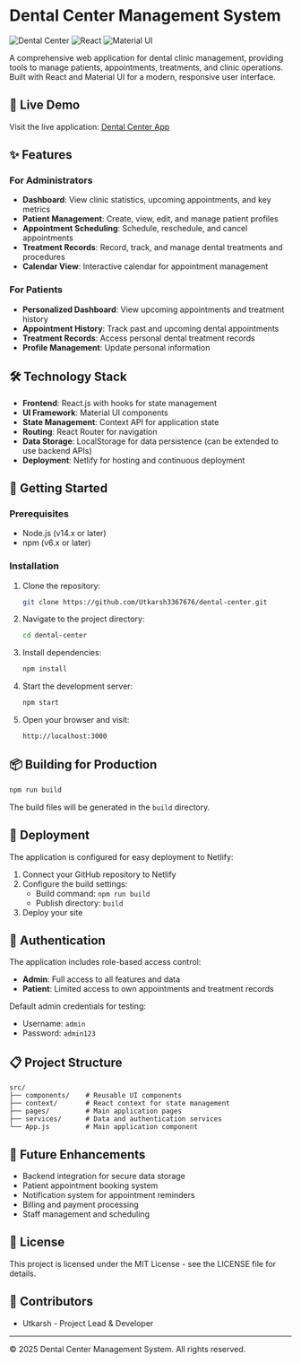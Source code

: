 # Dental Center Management System

![Dental Center](https://img.shields.io/badge/Dental%20Center-1.0.0-brightgreen)
![React](https://img.shields.io/badge/React-18.2.0-blue)
![Material UI](https://img.shields.io/badge/Material%20UI-5.11.16-purple)

A comprehensive web application for dental clinic management, providing tools to manage patients, appointments, treatments, and clinic operations. Built with React and Material UI for a modern, responsive user interface.

## 🔗 Live Demo

Visit the live application: [Dental Center App](https://stalwart-cuchufli-041124.netlify.app)

## ✨ Features

### For Administrators
- **Dashboard**: View clinic statistics, upcoming appointments, and key metrics
- **Patient Management**: Create, view, edit, and manage patient profiles
- **Appointment Scheduling**: Schedule, reschedule, and cancel appointments
- **Treatment Records**: Record, track, and manage dental treatments and procedures
- **Calendar View**: Interactive calendar for appointment management

### For Patients
- **Personalized Dashboard**: View upcoming appointments and treatment history
- **Appointment History**: Track past and upcoming dental appointments
- **Treatment Records**: Access personal dental treatment records
- **Profile Management**: Update personal information

## 🛠️ Technology Stack

- **Frontend**: React.js with hooks for state management
- **UI Framework**: Material UI components
- **State Management**: Context API for application state
- **Routing**: React Router for navigation
- **Data Storage**: LocalStorage for data persistence (can be extended to use backend APIs)
- **Deployment**: Netlify for hosting and continuous deployment

## 🚀 Getting Started

### Prerequisites

- Node.js (v14.x or later)
- npm (v6.x or later)

### Installation

1. Clone the repository:
   ```bash
   git clone https://github.com/Utkarsh3367676/dental-center.git
   ```

2. Navigate to the project directory:
   ```bash
   cd dental-center
   ```

3. Install dependencies:
   ```bash
   npm install
   ```

4. Start the development server:
   ```bash
   npm start
   ```

5. Open your browser and visit:
   ```
   http://localhost:3000
   ```

## 📦 Building for Production

```bash
npm run build
```

The build files will be generated in the `build` directory.

## 🚢 Deployment

The application is configured for easy deployment to Netlify:

1. Connect your GitHub repository to Netlify
2. Configure the build settings:
   - Build command: `npm run build`
   - Publish directory: `build`
3. Deploy your site

## 🔐 Authentication

The application includes role-based access control:

- **Admin**: Full access to all features and data
- **Patient**: Limited access to own appointments and treatment records

Default admin credentials for testing:
- Username: `admin`
- Password: `admin123`

## 📋 Project Structure

```
src/
├── components/    # Reusable UI components
├── context/       # React context for state management
├── pages/         # Main application pages
├── services/      # Data and authentication services
└── App.js         # Main application component
```

## 🧩 Future Enhancements

- Backend integration for secure data storage
- Patient appointment booking system
- Notification system for appointment reminders
- Billing and payment processing
- Staff management and scheduling

## 📄 License

This project is licensed under the MIT License - see the LICENSE file for details.

## 👤 Contributors

- Utkarsh - Project Lead & Developer

---

© 2025 Dental Center Management System. All rights reserved.
